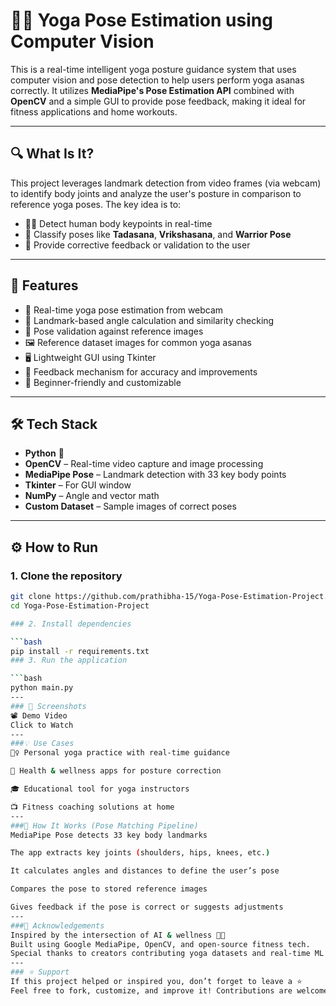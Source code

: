 # 🧘‍♀️ Yoga Pose Estimation using Computer Vision

This is a real-time intelligent yoga posture guidance system that uses computer vision and pose detection to help users perform yoga asanas correctly. It utilizes **MediaPipe's Pose Estimation API** combined with **OpenCV** and a simple GUI to provide pose feedback, making it ideal for fitness applications and home workouts.

---

## 🔍 What Is It?

This project leverages landmark detection from video frames (via webcam) to identify body joints and analyze the user's posture in comparison to reference yoga poses. The key idea is to:

- 🧍‍♂️ Detect human body keypoints in real-time  
- 🧘 Classify poses like **Tadasana**, **Vrikshasana**, and **Warrior Pose**  
- 💬 Provide corrective feedback or validation to the user  

---

## 🚀 Features

- 🧘 Real-time yoga pose estimation from webcam  
- 📏 Landmark-based angle calculation and similarity checking  
- 🧠 Pose validation against reference images  
- 🖼️ Reference dataset images for common yoga asanas  
- 🖥️ Lightweight GUI using Tkinter  
- 💬 Feedback mechanism for accuracy and improvements  
- 🎯 Beginner-friendly and customizable  

---

## 🛠️ Tech Stack

- **Python** 🐍  
- **OpenCV** – Real-time video capture and image processing  
- **MediaPipe Pose** – Landmark detection with 33 key body points  
- **Tkinter** – For GUI window  
- **NumPy** – Angle and vector math  
- **Custom Dataset** – Sample images of correct poses  

---

## ⚙️ How to Run

### 1. Clone the repository

```bash
git clone https://github.com/prathibha-15/Yoga-Pose-Estimation-Project.git
cd Yoga-Pose-Estimation-Project

### 2. Install dependencies

```bash
pip install -r requirements.txt
### 3. Run the application

```bash
python main.py
---
### 📸 Screenshots
📽️ Demo Video
Click to Watch
---
###💡 Use Cases
🏋️‍♀️ Personal yoga practice with real-time guidance

🏥 Health & wellness apps for posture correction

🎓 Educational tool for yoga instructors

📺 Fitness coaching solutions at home
---
###🧠 How It Works (Pose Matching Pipeline)
MediaPipe Pose detects 33 key body landmarks

The app extracts key joints (shoulders, hips, knees, etc.)

It calculates angles and distances to define the user’s pose

Compares the pose to stored reference images

Gives feedback if the pose is correct or suggests adjustments
---
###🙌 Acknowledgements
Inspired by the intersection of AI & wellness 🤖💚
Built using Google MediaPipe, OpenCV, and open-source fitness tech.
Special thanks to creators contributing yoga datasets and real-time ML systems.
---
### ⭐️ Support
If this project helped or inspired you, don’t forget to leave a ⭐️
Feel free to fork, customize, and improve it! Contributions are welcome 🙌
